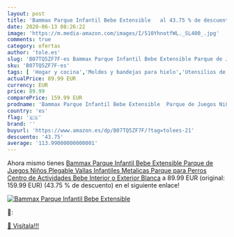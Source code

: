 ```yaml
---
layout: post
title: 'Bammax Parque Infantil Bebe Extensible   al 43.75 % de descuento'
date: 2020-06-13 08:26:22
image: 'https://m.media-amazon.com/images/I/510YhnotfWL._SL400_.jpg'
comments: true
category: ofertas
author: 'tole.es'
slug: 'B07TQ5ZF7F-es Bammax Parque Infantil Bebe Extensible Parque de Juegos...'
sku: 'B07TQ5ZF7F-es'
tags: [ 'Hogar y cocina','Moldes y bandejas para hielo','Utensilios de bar','Utensilios de cocina','bebe', ]
actualPrice: 89.99 EUR
currency: EUR
price: 89.99
comparePrice: 159.99 EUR
prodname: 'Bammax Parque Infantil Bebe Extensible  Parque de Juegos Niños Plegable  Vallas Infantiles Metalicas  Parque para Perros  Centro de Actividades Bebe Interior o Exterior  Blanca'
country: 'es'
flag: '🇪🇸'
brand: ''
buyurl: 'https://www.amazon.es/dp/B07TQ5ZF7F/?tag=tolees-21'
descuento: '43.75'
average: '113.99000000000001'
---
```


Ahora mismo tienes [Bammax Parque Infantil Bebe Extensible  Parque de Juegos Niños Plegable  Vallas Infantiles Metalicas  Parque para Perros  Centro de Actividades Bebe Interior o Exterior  Blanca](https://www.amazon.es/dp/B07TQ5ZF7F/?tag=tolees-21) a 89.99 EUR (original: 159.99 EUR) (43.75 %  de descuento) en el siguiente enlace!

[![Bammax Parque Infantil Bebe Extensible  ](https://m.media-amazon.com/images/I/510YhnotfWL._SL400_.jpg)](https://www.amazon.es/dp/B07TQ5ZF7F/?tag=tolees-21)

🔎:


[🛒 Visítala!!!](https://www.amazon.es/dp/B07TQ5ZF7F/?tag=tolees-21)
